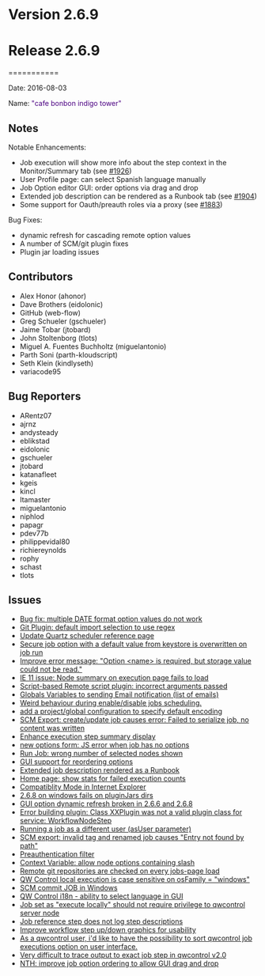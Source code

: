 # Version 2.6.9



# Release 2.6.9
===========

Date: 2016-08-03

Name: <span style="color: indigo"><span class="glyphicon glyphicon-tower"></span> "cafe bonbon indigo tower"</span>

## Notes

Notable Enhancements:

* Job execution will show more info about the step context in the Monitor/Summary tab (see [#1926](https://github.com/qwcontrol/qwcontrol/pull/1926))
* User Profile page: can select Spanish language manually
* Job Option editor GUI: order options via drag and drop
* Extended job description can be rendered as a Runbook tab (see [#1904](https://github.com/qwcontrol/qwcontrol/pull/1904))
* Some support for Oauth/preauth roles via a proxy (see [#1883](https://github.com/qwcontrol/qwcontrol/pull/1883))

Bug Fixes:

* dynamic refresh for cascading remote option values
* A number of SCM/git plugin fixes
* Plugin jar loading issues

## Contributors

* Alex Honor (ahonor)
* Dave Brothers (eidolonic)
* GitHub (web-flow)
* Greg Schueler (gschueler)
* Jaime Tobar (jtobard)
* John Stoltenborg (tlots)
* Miguel A. Fuentes Buchholtz (miguelantonio)
* Parth Soni (parth-kloudscript)
* Seth Klein (kindlyseth)
* variacode95

## Bug Reporters

* ARentz07
* ajrnz
* andysteady
* eblikstad
* eidolonic
* gschueler
* jtobard
* katanafleet
* kgeis
* kincl
* ltamaster
* miguelantonio
* niphlod
* papagr
* pdev77b
* philippevidal80
* richiereynolds
* rophy
* schast
* tlots

## Issues

* [Bug fix: multiple DATE format option values do not work](https://github.com/qwcontrol/qwcontrol/pull/1973)
* [Git Plugin: default import selection to use regex](https://github.com/qwcontrol/qwcontrol/issues/1972)
* [Update Quartz scheduler reference page](https://github.com/qwcontrol/qwcontrol/pull/1969)
* [Secure job option with a default value from keystore is overwritten on job run](https://github.com/qwcontrol/qwcontrol/issues/1966)
* [Improve error message: "Option \<name\> is required, but storage value could not be read."](https://github.com/qwcontrol/qwcontrol/issues/1954)
* [IE 11 issue: Node summary on execution page fails to load](https://github.com/qwcontrol/qwcontrol/issues/1953)
* [Script-based Remote script plugin: incorrect arguments passed](https://github.com/qwcontrol/qwcontrol/issues/1947)
* [Globals Variables to sending Email notification  (list of emails)](https://github.com/qwcontrol/qwcontrol/issues/1942)
* [Weird behaviour during enable/disable jobs scheduling.](https://github.com/qwcontrol/qwcontrol/issues/1941)
* [add a project/global configuration to specify default encoding](https://github.com/qwcontrol/qwcontrol/issues/1938)
* [SCM Export: create/update job causes error: Failed to serialize job, no content was written](https://github.com/qwcontrol/qwcontrol/issues/1931)
* [Enhance execution step summary display](https://github.com/qwcontrol/qwcontrol/pull/1926)
* [new options form: JS error when job has no options](https://github.com/qwcontrol/qwcontrol/issues/1914)
* [Run Job: wrong number of selected nodes shown](https://github.com/qwcontrol/qwcontrol/issues/1913)
* [GUI support for reordering options](https://github.com/qwcontrol/qwcontrol/pull/1907)
* [Extended job description rendered as a Runbook](https://github.com/qwcontrol/qwcontrol/pull/1904)
* [Home page: show stats for failed execution counts](https://github.com/qwcontrol/qwcontrol/issues/1903)
* [Compatiblity Mode in Internet Explorer](https://github.com/qwcontrol/qwcontrol/issues/1901)
* [2.6.8 on windows fails on pluginJars dirs](https://github.com/qwcontrol/qwcontrol/issues/1898)
* [GUI option dynamic refresh broken in 2.6.6 and 2.6.8](https://github.com/qwcontrol/qwcontrol/issues/1895)
* [Error building plugin: Class XXPlugin was not a valid plugin class for service: WorkflowNodeStep](https://github.com/qwcontrol/qwcontrol/issues/1894)
* [Running a job as a different user (asUser parameter)](https://github.com/qwcontrol/qwcontrol/issues/1893)
* [SCM export: invalid tag and renamed job causes "Entry not found by path"](https://github.com/qwcontrol/qwcontrol/issues/1885)
* [Preauthentication filter](https://github.com/qwcontrol/qwcontrol/pull/1883)
* [Context Variable: allow node options containing slash](https://github.com/qwcontrol/qwcontrol/issues/1823)
* [Remote git repositories are checked on every jobs-page load](https://github.com/qwcontrol/qwcontrol/issues/1743)
* [QW Control local execution is case sensitive on osFamily = "windows"](https://github.com/qwcontrol/qwcontrol/issues/1727)
* [SCM commit JOB in Windows](https://github.com/qwcontrol/qwcontrol/issues/1708)
* [QW Control i18n - ability to select language in GUI](https://github.com/qwcontrol/qwcontrol/issues/1699)
* [Job set as "execute locally" should not require privilege to qwcontrol server node](https://github.com/qwcontrol/qwcontrol/issues/1459)
* [Job reference step does not log step descriptions](https://github.com/qwcontrol/qwcontrol/issues/1370)
* [Improve workflow step up/down graphics for usability](https://github.com/qwcontrol/qwcontrol/issues/1360)
* [As a qwcontrol user, i'd like to have the possibility to sort qwcontrol job executions option on user interface.](https://github.com/qwcontrol/qwcontrol/issues/1002)
* [Very difficult to trace output to exact job step in qwcontrol v2.0](https://github.com/qwcontrol/qwcontrol/issues/667)
* [NTH: improve job option ordering to allow GUI drag and drop](https://github.com/qwcontrol/qwcontrol/issues/363)
